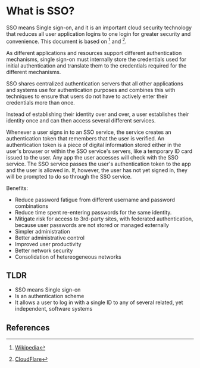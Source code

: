 # What is SSO?

SSO means Single sign-on, and it is an important cloud security technology that reduces all user application logins to one login for greater security and convenience. This document is based on [^1] and [^2].

As different applications and resources support different authentication mechanisms, single sign-on must internally store the credentials used for initial authentication and translate them to the credentials required for the different mechanisms.

SSO shares centralized authentication servers that all other applications and systems use for authentication purposes and combines this with techniques to ensure that users do not have to actively enter their credentials more than once.

Instead of establishing their identity over and over, a user establishes their identity once and can then access several different services.

Whenever a user signs in to an SSO service, the service creates an authentication token that remembers that the user is verified. An authentication token is a piece of digital information stored either in the user's browser or within the SSO service's servers, like a temporary ID card issued to the user. Any app the user accesses will check with the SSO service. The SSO service passes the user's authentication token to the app and the user is allowed in. If, however, the user has not yet signed in, they will be prompted to do so through the SSO service.

Benefits:
- Reduce password fatigue from different username and password combinations
- Reduce time spent re-entering passwords for the same identity.
- Mitigate risk for access to 3rd-party sites, with federated authentication, because user passwords are not stored or managed externally
- Simpler administration
- Better administrative control
- Improved user productivity
- Better network security
- Consolidation of hetereogeneous networks

## TLDR
- SSO means Single sign-on
- Is an authentication scheme
- It allows a user to log in with a single ID to any of several related, yet independent, software systems

## References

[^1]: [Wikipedia](https://en.wikipedia.org/wiki/Single_sign-on)
[^2]: [CloudFlare](https://www.cloudflare.com/learning/access-management/what-is-sso/)